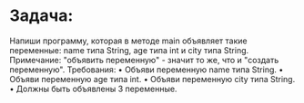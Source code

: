 # Задача:

Напиши программу, которая в методе main объявляет такие переменные:
name типа String, age типа int и city типа String.
Примечание: "объявить переменную" - значит то же, что и "создать переменную".
Требования:
•
Объяви переменную name типа String.
•
Объяви переменную age типа int.
•
Объяви переменную city типа String.
•
Должны быть объявлены 3 переменные.
